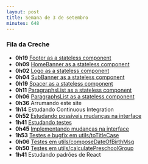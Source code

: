 ```yaml
---
layout: post
title: Semana de 3 de setembro
minutes: 648
---
```


### Fila da Creche

- **0h19** [Footer as a stateless component](https://github.com/prefeiturasp/SME-FilaDaCreche/pull/28)
- **0h09** [HomeBanner as a stateless component](https://github.com/prefeiturasp/SME-FilaDaCreche/pull/29)
- **0h02** [Logo as a stateless component](https://github.com/prefeiturasp/SME-FilaDaCreche/pull/30)
- **0h04** [SubBanner as a stateless component](https://github.com/prefeiturasp/SME-FilaDaCreche/pull/31)
- **0h19** [Spacer as a stateless component](https://github.com/prefeiturasp/SME-FilaDaCreche/pull/32)
- **0h11** [ParagraphsList as a stateless component](https://github.com/prefeiturasp/SME-FilaDaCreche/pull/33)
- **0h06** [ParagraphsList as a stateless component](https://github.com/prefeiturasp/SME-FilaDaCreche/pull/33)
- **0h36** Arrumando este site
- **1h14** Estudando Continuous Integration
- **0h52** [Estudando possíveis mudanças na interface](https://github.com/prefeiturasp/SME-FilaDaCreche/issues/27)
- **1h41** [Estudando testes](https://github.com/prefeiturasp/SME-FilaDaCreche/issues/8#issuecomment-419673543)
- **0h45** [Implementando mudanças na interface](https://github.com/prefeiturasp/SME-FilaDaCreche/issues/34)
- **1h53** [Testes e bugfix em utils/toTitleCase ](https://github.com/prefeiturasp/SME-FilaDaCreche/pull/40)
- **0h06** [Testes em utils/composeDateOfBirthMsg](https://github.com/prefeiturasp/SME-FilaDaCreche/pull/41)
- **0h50** [Testes em utils/calculatePreschoolGroup](https://github.com/prefeiturasp/SME-FilaDaCreche/pull/42)
- **1h41** Estudando padrões de React